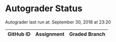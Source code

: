 # Autograder Status
Autograder last run at: September 30, 2018 at 23:20

| GitHub ID | Assignment | Graded Branch |
|-----------|------------|---------------|
